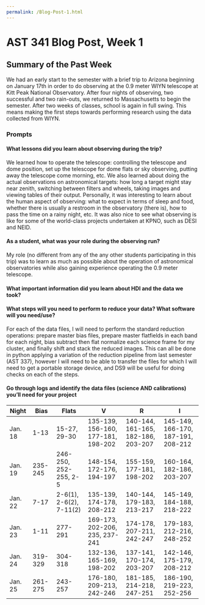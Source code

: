 ```yaml
---
permalink: /Blog-Post-1.html
---
```

# AST 341 Blog Post, Week 1

## Summary of the Past Week

We had an early start to the semester with a brief trip to Arizona beginning on January 17th in order to do observing at the 0.9 meter WIYN
telescope at Kitt Peak National Observatory. After four nights of observing, two successful and two rain-outs, we returned to Massachusetts
to begin the semester. After two weeks of classes, school is again in full swing. This means making the first steps towards performing research
using the data collected from WIYN.

### Prompts

#### What lessons did you learn about observing during the trip?

We learned how to operate the telescope: controlling the telescope and dome position, set up the telescope for dome flats or sky observing, putting away
the telescope come morning, etc. We also learned about doing the actual observations on astronomical targets: how long a target might stay near zenith,
switching between filters and wheels, taking images and viewing tables of their output. Personally, it was interesting to learn about the human aspect
of observing: what to expect in terms of sleep and food, whether there is usually a restroom in the observatory (there is), how to pass the time on a rainy
night, etc. It was also nice to see what observing is like for some of the world-class projects undertaken at KPNO, such as DESI and NEID.

#### As a student, what was your role during the observing run?

My role (no different from any of the any other students participating in this trip) was to learn as much as possible about the operation of
astronomical observatories while also gaining experience operating the 0.9 meter telescope.

#### What important information did you learn about HDI and the data we took?

#### What steps will you need to perform to reduce your data? What software will you need/use?

For each of the data files, I will need to perform the standard reduction operations: prepare master bias files, prepare master flatfields in each band
for each night, bias subtract then flat normalize each science frame for my cluster, and finally shift and stack the reduced images. This can
all be done in python applying a variation of the reduction pipeline from last semester (AST 337), however I will need to be able to transfer the files for which I will need to get a portable storage device, and DS9 will be useful
for doing checks on each of the steps.

#### Go through logs and identify the data files (science AND calibrations) you’ll need for your project

Night | Bias | Flats | V | R | I
------|------|-------|---|---|---
Jan. 18 | 1-13 | 15-27, 29-30 | 135-139, 156-160, 177-181, 198-202 | 140-144, 161-165, 182-186, 203-207 | 145-149, 166-170, 187-191, 208-212
Jan. 19 | 235-245 | 246-250, 252-255, 2-5 | 148-154, 172-176, 194-197 | 155-159, 177-181, 198-202 | 160-164, 182-186, 203-207
Jan. 22 | 7-17 | 2-6(1), 2-6(2), 7-11(2) | 135-139, 174-178, 208-212 | 140-144, 179-183, 213-217 | 145-149, 184-188, 218-222
Jan. 23 | 1-11 | 277-291 | 169-173, 202-206, 235, 237-241 | 174-178, 207-211, 242-247 | 179-183, 212-216, 248-252
Jan. 24 | 319-329 | 304-318 | 132-136, 165-169, 198-202 | 137-141, 170-174, 203-207 | 142-146, 175-179, 208-212
Jan. 25 | 261-275 | 243-257 | 176-180, 209-213, 242-246 | 181-185, 214-218, 247-251 | 186-190, 219-223, 252-256
